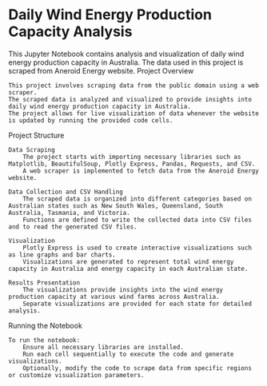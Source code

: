 # Daily Wind Energy Production Capacity Analysis

This Jupyter Notebook contains analysis and visualization of daily wind energy production capacity in Australia. The data used in this project is scraped from Aneroid Energy website.
Project Overview

    This project involves scraping data from the public domain using a web scraper.
    The scraped data is analyzed and visualized to provide insights into daily wind energy production capacity in Australia.
    The project allows for live visualization of data whenever the website is updated by running the provided code cells.

Project Structure

    Data Scraping
        The project starts with importing necessary libraries such as Matplotlib, BeautifulSoup, Plotly Express, Pandas, Requests, and CSV.
        A web scraper is implemented to fetch data from the Aneroid Energy website.

    Data Collection and CSV Handling
        The scraped data is organized into different categories based on Australian states such as New South Wales, Queensland, South Australia, Tasmania, and Victoria.
        Functions are defined to write the collected data into CSV files and to read the generated CSV files.

    Visualization
        Plotly Express is used to create interactive visualizations such as line graphs and bar charts.
        Visualizations are generated to represent total wind energy capacity in Australia and energy capacity in each Australian state.

    Results Presentation
        The visualizations provide insights into the wind energy production capacity at various wind farms across Australia.
        Separate visualizations are provided for each state for detailed analysis.

Running the Notebook

    To run the notebook:
        Ensure all necessary libraries are installed.
        Run each cell sequentially to execute the code and generate visualizations.
        Optionally, modify the code to scrape data from specific regions or customize visualization parameters.

